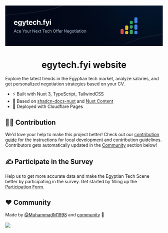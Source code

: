 [![egytech.fyi banner](./.github/assets/banner.png)](https://egytech.fyi)
<h1 align="center"> egytech.fyi website </h1>

Explore the latest trends in the Egyptian tech market, analyze salaries, and get personalized negotiation strategies based on your CV.

- ⚡️ Built with Nuxt 3, TypeScript, TailwindCSS
- 💙 Based on [shadcn-docs-nuxt](https://github.com/ZTL-UwU/shadcn-docs-nuxt) and [Nuxt Content](https://github.com/nuxt/content)
- 🚀 Deployed with Cloudflare Pages

## 🧑‍💻 Contribution

We'd love your help to make this project better! Check out our [contribution guide](https://egytech-fyi.pages.dev/community/contribute) for the instructions for local development and contribution guidelines. Contributors gets automatically updated in the [Community](#️community) section below!

## ✍️ Participate in the Survey

Help us to get more accurate data and make the Egyptian Tech Scene better by participating in the survey. Get started by filling up the [Participation Form](https://egytech-fyi.pages.dev/community/participate).

## <a name="community">❤️ Community</a>

<!-- automd:contributors author="MuhammadM1998" -->

Made by [@MuhammadM1998](https://github.com/MuhammadM1998) and [community](https://github.com/egytech-fyi/website-v2/graphs/contributors) 💛
<br><br>
<a href="https://github.com/egytech-fyi/website-v2/graphs/contributors">
<img src="https://contrib.rocks/image?repo=egytech-fyi/website-v2" />
</a>

<!-- /automd -->
